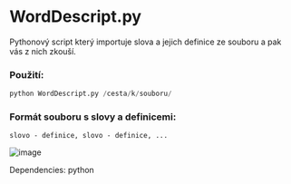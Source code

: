# WordDescript.py
Pythonový script který importuje slova a jejich definice ze souboru a pak vás z nich zkouší.

### Použití:
```py
python WordDescript.py /cesta/k/souboru/
```
### Formát souboru s slovy a definicemi:
```
slovo - definice, slovo - definice, ... 
```
![image](https://github.com/user-attachments/assets/afa75f90-5960-430e-8b6b-41d8e759bc2c)

Dependencies: python 
